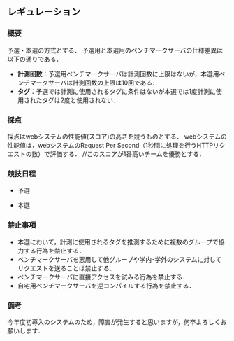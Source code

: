 ## レギュレーション
### 概要
予選・本選の方式とする．
予選用と本選用のベンチマークサーバの仕様差異は以下の通りである．
* **計測回数**：予選用ベンチマークサーバは計測回数に上限はないが，本選用ベンチマークサーバは計測回数の上限は10回である．
* **タグ**：予選では計測に使用されるタグに条件はないが本選では1度計測に使用されたタグは2度と使用されない．
### 採点
採点はwebシステムの性能値(スコア)の高さを競うものとする．
webシステムの性能値は，webシステムのRequest Per Second（1秒間に処理を行うHTTPリクエストの数）で評価する．
//このスコアが1番高いチームを優勝とする．
### 競技日程
* 予選

* 本選
### 禁止事項
* 本選において，計測に使用されるタグを推測するために複数のグループで協力する行為を禁止する．
* ベンチマークサーバを悪用して他グループや学内･学外のシステムに対してリクエストを送ることは禁止する．
* ベンチマークサーバに直接アクセスを試みる行為を禁止する．
* 自宅用ベンチマークサーバを逆コンパイルする行為を禁止する．
### 備考
今年度初導入のシステムのため，障害が発生すると思いますが，何卒よろしくお願いします．
